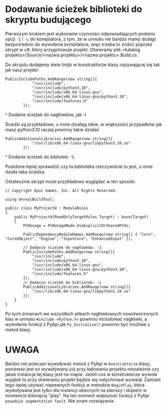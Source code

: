 
# Dodawanie ścieżek biblioteki do skryptu budującego
Pierwszym krokiem jest wykonanie czynności odpowiadających podaniu opcji `-I` i `-L` do kompilatora, z tym, że w unrealu nie bardzo mamy dostęp bezpośrednio do wywołania kompilatora, więc trzeba to zrobić poprzez skrypt w c#, który przygotowuje projekt. Otwieramy plik \<katalog projektu\>/Source/\<nazwa projektu\>/\<nazwa projektu\>.Build.cs

Do skryptu dodajemy dwie linijki w konstruktorze klasy nazywającej się tak jak nasz projekt:

```
PublicIncludePaths.AddRange(new string[]{
			"/usr/include",
			"/usr/include/python3.10",
			"/usr/include/x86_64-linux-gnu",
			"/usr/include/x86_64-linux-gnu/python3.10",
			"/usr/include/features.h"
		});
```
^ Dodanie ścieżek do nagłówków, jak -I

Ścieżki są przykładowe, u mnie działają takie, w większości przypadków jak masz python3.10 raczej powinny takie działać

```
PublicAdditionalLibraries.AddRange(new string[]{
			"/usr/lib/x86_64-linux-gnu/libpython3.10.so"
		});
```
^ Dodanie ścieżek do bibliotek: -L

Podobnie lepiej sprawdzić czy ta biblioteka rzeczywiście tu jest, u mnie działa taka ścieżka.

Ostatecznie skrypt może przykładowo wyglądać w ten sposób:
```
// Copyright Epic Games, Inc. All Rights Reserved.

using UnrealBuildTool;

public class MyProject4 : ModuleRules
{
	public MyProject4(ReadOnlyTargetRules Target) : base(Target)
	{
		PCHUsage = PCHUsageMode.UseExplicitOrSharedPCHs;

		PublicDependencyModuleNames.AddRange(new string[] { "Core", "CoreUObject", "Engine", "InputCore", "EnhancedInput" });
	
		// Dodanie ścieżek do nagłówków: -I
		PublicIncludePaths.AddRange(new string[]{
			"/usr/include",
			"/usr/include/python3.10",
			"/usr/include/x86_64-linux-gnu",
			"/usr/include/x86_64-linux-gnu/python3.10",
			"/usr/include/features.h"
		});
		// Dodanie ścieżek do bibliotek: -L
		PublicAdditionalLibraries.AddRange(new string[]{
			"/usr/lib/x86_64-linux-gnu/libpython3.10.so"
		});
	}
}

```

Po tych zmianach we wszystkich plikach nagłówkowych nowotworzonych klas w unrealu `#include <Python.h>` powinno includować nagłówki, a wywołanie funkcji z PyApi jak `Py_Initialize()` powinno być możliwe z metod klasy. 

# UWAGA
Bardzo nie polecam wywoływać metod z PyApi w `Konstruktorze` klasy, ponieważ jest on wywoływany już przy ładowaniu projektu niezależnie czy jakaś instancja tej klasy jest na mapie. Jeżeli coś w konstruktorze wywoła wyjątek to przy otwieraniu projekt będzie się natychmiast wywalał. Zamiast tego lepiej używać niepewnych funkcji w metodzie `BeginPlay`, która wywoływana jest tylko dla instancji obecnych na planszy i dopiero w momencie kliknięcia "play". Na ten moment większość funkcji z PyApi `powoduje segmentation fault`. Nie znam rozwiązania.